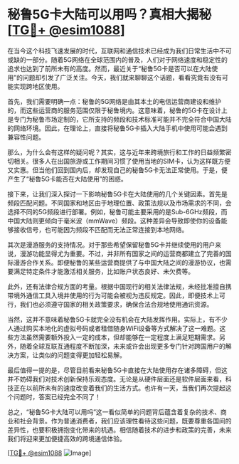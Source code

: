 # 秘鲁5G卡大陆可以用吗？真相大揭秘[[TG💪+ @esim1088](https://t.me/s/esim1088)]

在当今这个科技飞速发展的时代，互联网和通信技术已经成为我们日常生活中不可或缺的一部分。随着5G网络在全球范围内的普及，人们对于网络速度和稳定性的追求也达到了前所未有的高度。然而，最近关于“秘鲁5G卡是否可以在大陆使用”的问题却引发了广泛关注。今天，我们就来聊聊这个话题，看看究竟有没有可能实现跨地区使用。

首先，我们需要明确一点：秘鲁的5G网络是由其本土的电信运营商建设和维护的，而这些运营商的服务范围仅限于秘鲁境内。这意味着，秘鲁的5G卡在设计上是专门为秘鲁市场定制的，它所支持的频段和技术标准可能并不完全符合中国大陆的网络环境。因此，在理论上，直接将秘鲁5G卡插入大陆手机中使用可能会遇到兼容性问题。

那么，为什么会有这样的疑问呢？其实，这与近年来跨境旅行和工作的日益频繁密切相关。很多人在出国旅游或工作期间习惯了使用当地的SIM卡，认为这样既方便又实惠。但当他们回到国内后，却发现自己的秘鲁5G卡无法正常使用。于是，便产生了“秘鲁5G卡能否在大陆使用”的困惑。

接下来，让我们深入探讨一下影响秘鲁5G卡在大陆使用的几个关键因素。首先是频段匹配问题。不同国家和地区由于地理位置、政策法规以及市场需求的不同，会选择不同的5G频段进行部署。例如，秘鲁可能主要采用的是Sub-6GHz频段，而中国大陆则更倾向于毫米波（mmWave）频段。这种差异会导致即使你的设备能够接收信号，也可能因为频段不匹配而无法正常连接到本地网络。

其次是漫游服务的支持情况。对于那些希望保留秘鲁5G卡并继续使用的用户来说，漫游功能显得尤为重要。不过，并非所有国家之间的运营商都建立了完善的国际漫游合作关系。即便秘鲁的某些运营商提供了与中国大陆之间的漫游协议，也需要满足特定条件才能激活相关服务，比如账户状态良好、未欠费等。

此外，还有法律合规方面的考量。根据中国现行的相关法律法规，未经批准擅自携带境外通信工具入境并使用的行为可能会被视为违反规定。因此，即便技术上可行，我们也必须遵守国家的相关政策要求，确保合法合规地使用通讯资源。

当然，这并不意味着秘鲁5G卡就完全没有机会在大陆发挥作用。实际上，有不少人通过购买本地化的虚拟号码或者租借随身WiFi设备等方式解决了这一难题。这些方法虽然需要额外投入一定的成本，但却能够在一定程度上满足短期需求。另外，随着全球互联互通程度不断加深，未来或许会出现更多专门针对跨国用户的解决方案，让类似的问题变得更加轻松易解。

最后值得一提的是，尽管目前看来秘鲁5G卡直接在大陆使用存在诸多障碍，但这并不妨碍我们对技术创新保持乐观态度。无论是从硬件层面还是软件层面来看，科技正在以前所未有的速度改变着我们的生活方式。也许有一天，当我们再次提起这个问题时，答案已经完全不同了！

总之，“秘鲁5G卡大陆可以用吗”这一看似简单的问题背后蕴含着复杂的技术、商业和社会背景。作为普通消费者，我们应该理性看待这些问题，既要尊重各国间的差异性，也要积极拥抱变化带来的机遇。相信随着技术的进步和政策的完善，未来我们将迎来更加便捷高效的跨境通信体验。

[[TG💪+ @esim1088](https://t.me/s/esim1088) ![Image](https://i.postimg.cc/4NQfJmqS/Snipaste-2025-05-13-00-14-12.png)]